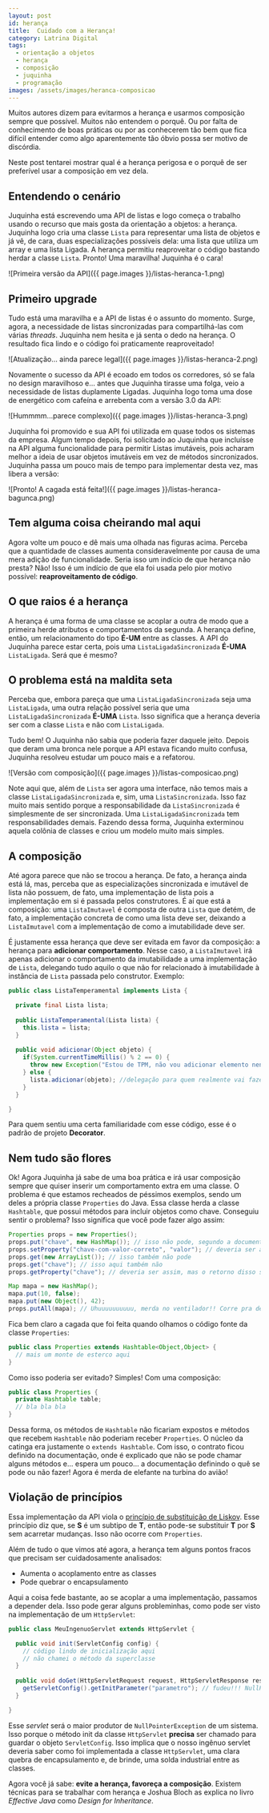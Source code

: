 ```yaml
---
layout: post
id: herança
title:  Cuidado com a Herança!
category: Latrina Digital
tags:
  - orientação a objetos
  - herança
  - composição
  - juquinha
  - programação
images: /assets/images/heranca-composicao
---
```


Muitos autores dizem para evitarmos a herança e usarmos composição sempre que possível. Muitos não
entendem o porquê. Ou por falta de conhecimento de boas práticas ou por as conhecerem tão bem que
fica difícil entender como algo aparentemente tão óbvio possa ser motivo de discórdia.

Neste post tentarei mostrar qual é a herança perigosa e o porquê de ser preferível usar a composição
em vez dela.

## Entendendo o cenário

Juquinha está escrevendo uma API de listas e logo começa o trabalho usando o recurso que mais gosta
da orientação a objetos: a herança. Juquinha logo cria uma classe
`Lista` para representar uma lista de objetos e já vê, de cara, duas especializações possíveis
dela: uma lista que utiliza um array e uma lista Ligada. A herança permitiu reaproveitar o código
bastando herdar a classe `Lista`. Pronto! Uma maravilha! Juquinha é o cara!

![Primeira versão da API]({{ page.images }}/listas-heranca-1.png)

## Primeiro upgrade

Tudo está uma maravilha e a API de listas é o assunto do momento. Surge, agora, a necessidade de
listas sincronizadas para compartilhá-las com várias *threads*. Juquinha nem hesita e já senta o
dedo na herança. O resultado fica lindo e o código foi praticamente reaproveitado!

![Atualização... ainda parece legal]({{ page.images }}/listas-heranca-2.png)

Novamente o sucesso da API é ecoado em todos os corredores, só se fala no design maravilhoso e...
antes que Juquinha tirasse uma folga, veio a necessidade de listas duplamente Ligadas. Juquinha
logo toma uma dose de energético com cafeína e arrebenta com a versão 3.0 da API:

![Hummmm...parece complexo]({{ page.images }}/listas-heranca-3.png)

Juquinha foi promovido e sua API foi utilizada em quase todos os sistemas da empresa. Algum tempo
depois, foi solicitado ao Juquinha que incluísse na API alguma funcionalidade para permitir Listas
imutáveis, pois acharam melhor a ideia de usar objetos imutáveis em vez de métodos sincronizados.
Juquinha passa um pouco mais de tempo para implementar desta vez, mas libera a versão:

![Pronto! A cagada está feita!]({{ page.images }}/listas-heranca-bagunca.png)

## Tem alguma coisa cheirando mal aqui

Agora volte um pouco e dê mais uma olhada nas figuras acima. Perceba que a quantidade de classes
aumenta consideravelmente por causa de uma mera adição de funcionalidade. Seria isso um indício de
que herança não presta? Não! Isso é um indício de que ela foi usada pelo pior motivo possível:
**reaproveitamento de código**.

## O que raios é a herança

A herança é uma forma de uma classe se acoplar a outra de modo que a primeira herde atributos e
comportamentos da segunda. A herança define, então, um relacionamento do tipo **É-UM** entre as
classes. A API do Juquinha parece estar certa, pois uma `ListaLigadaSincronizada` **É-UMA**
`ListaLigada`. Será que é mesmo?

## O problema está na maldita seta

Perceba que, embora pareça que uma `ListaLigadaSincronizada` seja uma `ListaLigada`, uma outra
relação possível seria que uma `ListaLigadaSincronizada` **É-UMA** `Lista`. Isso significa que a
herança deveria ser com a classe `Lista` e não com `ListaLigada`.

Tudo bem! O Juquinha não sabia que poderia fazer daquele jeito. Depois que deram uma bronca nele
porque a API estava ficando muito confusa, Juquinha resolveu estudar um pouco mais e a refatorou.

![Versão com composição]({{ page.images }}/listas-composicao.png)

Note aqui que, além de `Lista` ser agora uma interface, não temos mais a classe
`ListaLigadaSincronizada` e, sim, uma `ListaSincronizada`. Isso faz muito mais sentido porque a
responsabilidade da `ListaSincronizada` é simplesmente de ser sincronizada. Uma
`ListaLigadaSincronizada` tem responsabilidades demais. Fazendo dessa forma, Juquinha exterminou
aquela colônia de classes e criou um modelo muito mais simples.

## A composição

Até agora parece que não se trocou a herança. De fato, a herança ainda está lá, mas, perceba que as
especializações sincronizada e imutável de lista não possuem, de fato, uma implementação de lista
pois a implementação em si é passada pelos construtores. É aí que está a composição: uma
`ListaImutavel` é composta de outra `Lista` que detém, de fato, a implementação concreta de como
uma lista deve ser, deixando a `ListaImutavel` com a implementação de como a imutabilidade deve ser.

É justamente essa herança que deve ser evitada em favor da composição: a herança para **adicionar
comportamento**. Nesse caso, a `ListaImutavel` irá apenas adicionar o comportamento da imutabilidade
a uma implementação de `Lista`, delegando tudo aquilo o que não for relacionado à imutabilidade à
instância de `Lista` passada pelo construtor. Exemplo:

~~~java
public class ListaTemperamental implements Lista {

  private final Lista lista;
  
  public ListaTemperamental(Lista lista) {
    this.lista = lista;
  }
  
  public void adicionar(Object objeto) {
    if(System.currentTimeMillis() % 2 == 0) {
      throw new Exception("Estou de TPM, não vou adicionar elemento nenhum!");
    } else {
      lista.adicionar(objeto); //delegação para quem realmente vai fazer o trabalho sujo
    }
  }

}
~~~

Para quem sentiu uma certa familiaridade com esse código, esse é o padrão de projeto **Decorator**.

## Nem tudo são flores

Ok! Agora Juquinha já sabe de uma boa prática e irá usar composição sempre que quiser inserir um
comportamento extra em uma classe. O problema é que estamos recheados de péssimos exemplos, sendo um
deles a própria classe `Properties` do Java. Essa classe herda a classe `Hashtable`, que possui
métodos para incluir objetos como chave. Conseguiu sentir o problema? Isso significa que você pode
fazer algo assim:

~~~java
Properties props = new Properties();
props.put("chave", new HashMap()); // isso não pode, segundo a documentação da classe
props.setProperty("chave-com-valor-correto", "valor"); // deveria ser assim
props.get(new ArrayList()); // isso também não pode
props.get("chave"); // isso aqui também não
props.getProperty("chave"); // deveria ser assim, mas o retorno disso será null neste caso

Map mapa = new HashMap();
mapa.put(10, false);
mapa.put(new Object(), 42);
props.putAll(mapa); // Uhuuuuuuuuuu, merda no ventilador!! Corre pra debaixo da mesa!!
~~~

Fica bem claro a cagada que foi feita quando olhamos o código fonte da classe `Properties`:

~~~java
public class Properties extends Hashtable<Object,Object> {
  // mais um monte de esterco aqui
}
~~~

Como isso poderia ser evitado? Simples! Com uma composição:

~~~java
public class Properties {
  private Hashtable table;
  // bla bla bla
}
~~~

Dessa forma, os métodos de `Hashtable` não ficariam expostos e métodos que recebem `Hashtable` não
poderiam receber `Properties`. O núcleo da catinga era justamente o `extends Hashtable`. Com isso, o
contrato ficou definido na documentação, onde é explicado que não se pode chamar alguns métodos e...
espera um pouco... a documentação definindo o quê se pode ou não fazer! Agora é merda de elefante na
turbina do avião!

## Violação de princípios

Essa implementação da API viola o [princípio de substituição de Liskov][liskov].
Esse princípio diz que, se **S** é um subtipo de **T**, então pode-se substituir **T** por **S** sem
acarretar mudanças. Isso não ocorre com `Properties`.

Além de tudo o que vimos até agora, a herança tem alguns pontos fracos que precisam ser
cuidadosamente analisados:

- Aumenta o acoplamento entre as classes
- Pode quebrar o encapsulamento

Aqui a coisa fede bastante, ao se acoplar a uma implementação, passamos a depender dela. Isso pode
gerar alguns probleminhas, como pode ser visto na implementação de um `HttpServlet`:

~~~java
public class MeuIngenuoServlet extends HttpServlet {

  public void init(ServletConfig config) {
    // código lindo de inicialização aqui
    // não chamei o método da superclasse
  }
 
  public void doGet(HttpServletRequest request, HttpServletResponse response) {
    getServletConfig().getInitParameter("parametro"); // fudeu!!! NullPointerException
  }

}
~~~

Esse *servlet* será o maior produtor de `NullPointerException` de um sistema. Isso porque o método
init da classe `HttpServlet` **precisa** ser chamado para guardar o objeto `ServletConfig`. Isso
implica que o nosso ingênuo servlet deveria saber como foi implementada a classe `HttpServlet`,
uma clara quebra de encapsulamento e, de brinde, uma solda industrial entre as classes.

Agora você já sabe: **evite a herança, favoreça a composição**. Existem técnicas para se trabalhar
com herança e Joshua Bloch as explica no livro *Effective Java* como *Design for Inheritance*.

[liskov]: <http://pt.wikipedia.org/wiki/Princ%C3%ADpio_da_substitui%C3%A7%C3%A3o_de_Liskov>
